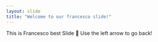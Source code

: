 ```yaml
---
layout: slide
title: "Welcome to our francesco slide!"
---
```

This is Francesco best Slide :tada:
Use the left arrow to go back!
